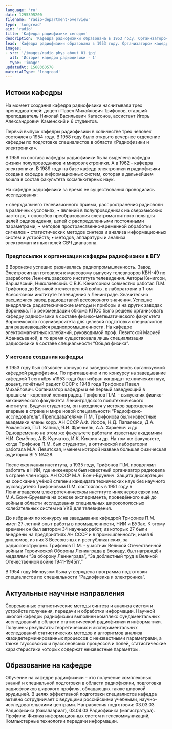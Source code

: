 ```yaml
---
language: 'ru'
date: 1295395200
filename: 'radio-department-overview'
type: 'longread'
aim: 'radio'
title: 'Кафедра радиофизики сегодня'
description: 'Кафедра радиофизики образована в 1953 году. Организатором кафедры и ее первым...'
lead: 'Кафедра радиофизики образована в 1953 году. Организатором кафедры и ее первым заведующим был кандидат технических наук, доцент Павел Михайлович Трифонов (1909–1992).'
images:
- src: '/images/radio_phys_about_01.jpg'
  alt: 'История кафедры радиофизики - 1'
  type: 'image'
updatedAt: 1568360578
materialType: 'longread'
---
```

Истоки кафедры
--------------

На момент создания кафедра радиофизики насчитывала трех преподавателей: доцент Павел Михайлович Трифонов, старший преподаватель Николай Васильевич Катасонов, ассистент Игорь Александрович Каменский и 6 студентов.

Первый выпуск кафедры радиофизики в количестве трех человек состоялся в 1954 году. В 1958 году было открыто вечернее отделение кафедры по подготовке специалистов в области «Радиофизики и электроники».

В 1959 из состава кафедры радиофизики была выделена кафедра физики полупроводников и микроэлектроники. А в 1962 - кафедра электроники. В 1989 году на базе кафедр электроники и радиофизики создана кафедра информационных систем, которая в дальнейшем вошла в состав факультета космпьютерных наук.

На кафедре радиофизики за время ее существования проводились исследования:

• сверхдальнего телевизионного приема, распространения радиоволн в различных условиях, • явлений в полупроводниках на сверхвысоких частотах, • способов преобразования электромагнитного поля для целей радиовидения, цепей с распределенными постоянными параметрами, • методов пространственно-временной обработки сигналов • статистических методов синтеза и анализа информационных систем и устройств; • методов, аппаратуры и анализа электромагнитных полей СВЧ диапазона.

### Предпосылки к организации кафедры радиофизики в ВГУ

В Воронеже успешно развивалась радиопромышленность. Завод Электросигнал готовился к массовому выпуску телевизоров КВН-49 по разработке Ленингшрадского института телевидения. Авторы Кенигсон, Варшавский, Николаевский. С В.К. Кенигсоном совместно работал П.М. Трифонов до Великой отечественной войны, в лаборатории в 1-ом Всесоюзном институте телевидения в Ленинграде. Значительно расширялся завод радиодеталей всесоюзного значения. Успешно внедрялись радиотехнические методы и приборы и на других заводах Воронежа. По рекомендации обкома КПСС было решено организовать кафедру радиофизики в составе физико-метематического факультета Воронежского госуниверситета для целевой подготовки специалистов для развивающейся радиопромышленности. На кафедре электромагнитных колебаний, руководимой проф. Левитской Марией Афанасьевной, в то время существовала лишь специализация радиофизики в составе специальности “Общая физика”.

### У истоков создания кафедры

В 1953 году был объявлен конкурс на заведывание вновь организуемой кафедрой радиофизики. По приглашению и по конкурсу на заведывание кафедрой 1 сентября я1953 года был избран кандидат техникчеких наук, доцент, почётный радист СССР с 1948 года Трифонов Павел Михайлович. Организатор кафедры и её первый заведующий в прошлом - коренной ленинградец. Трифонов П.М. - выпускник физико-механического факультета Ленинградского политехнического института. Будучи студентом, он находился у истоков зарождения впервые в стране и мире новой специальности “Радиофизик-исследователь”. Преподавателями П.М, Трифонова были известные академики члены корр. АН СССР А.Ф. Иоффе, Н.Д. Папалекси, Д.А. Рожанский, П.Л. Капица, Я.И. Френкель, А.А. Харкевич и др. Одновременно на этом же факультете работали известные академики Н.И. Семёнов, А.В. Курчатов, И.К. Кикоин и др. На том же факультете, когда Трифонов П.М. был студентом, в оптической лаборатории работала М.А. Левитская, именем которой названа большая физическая аудитория ВГУ №428.

После окончания института, в 1935 году, Трифонов П.М. продолжил работать в НИИ, где инженером был известный организатор радиодела в стране член корр. АН СССР М.А. Бонч-Бруевич. Защита диссертеции на соискание учёной степени кандидата технических наук без научного руководителя Трифоновым П.М. состоялась в 1951 году в Ленинградском электротехническом институте инженеров связи им. М.А. Бонч-Бруевича на основе эксперимента, проведённого ещё до войны в области исследования специальных широкополосных колебательных систем на УКВ для телевидения.

До избрания по конкурсу на заведывание кафедрой Трифонов П.М. имел 27-летний опыт работы в промышленности, НИИ и ВУЗах. К этому времени он был автором 34 научных работ, из которых 27 были внедрены на предприятиях АН СССР и в промышленности, имел 6 дипломов, из них 3 Всесоюзных и республиканских, за радиоконструкции. Трифонов П.М. - участник Великой Отечественной войны и Героической Обороны Ленинграда в блокаду, был награждён медалями “За оборону Ленинграда”, “За доблестный труд в Великой Отечественной войне 1941-1945гг.”

В 1954 году Минвузом была утверждена программа подготовки специалистов по специальности “Радиофизика и электроника”.

Актуальные научные направления
------------------------------

Современные статистические методы синтеза и анализа систем и устройств получения, передачи и обработки информации. Научной школой кафедры радиофизики выполнен комплекс фундаментальных исследований в области статистической радиофизики и информатики. Получены результаты теоретических и экспериментальных исследований статистических методов и алгоритмов анализа квазидетерминированных процессов с неизвестными параметрами, а также гауссовских и пуассоновских процессов и полей, статистические характеристики которых содержат неизвестные параметры.

Образование на кафедре
----------------------

Обучение на кафедре радиофизики – это получение комплексных знаний и специальной подготовки в области радиофизики, подготовка радиофизиков широкого профиля, обладающих также широкой эрудицией. В целях эффективной подготовки специалистов кафедра активно сотрудничает с ведущими российскими учебными, научно-исследовательскими центрами. Направления подготовки: 03.03.03 Радиофизика (бакалавриат), 03.04.03 Радиофизика (магистратура). Профили: Физика информационных систем и телекоммуникаций, Компьютерные технологии передачи информации.
